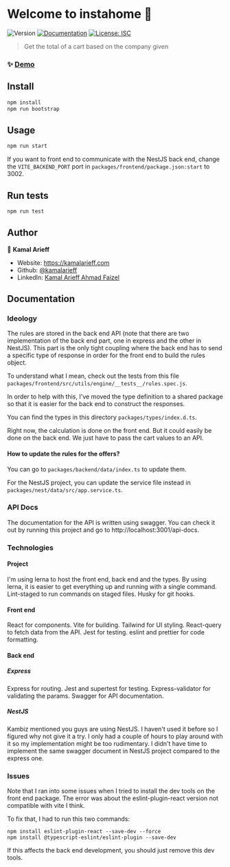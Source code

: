 # Welcome to instahome 👋
![Version](https://img.shields.io/badge/version-1.0.0-blue.svg?cacheSeconds=2592000)
[![Documentation](https://img.shields.io/badge/documentation-yes-brightgreen.svg)](http://localhost:3001/api-docs)
[![License: ISC](https://img.shields.io/badge/License-ISC-yellow.svg)](#)

> Get the total of a cart based on the company given

### ✨ [Demo](http://localhost:3000)

## Install

```sh
npm install
npm run bootstrap
```

## Usage

```sh
npm run start
```

If you want to front end to communicate with the NestJS back end, change the `VITE_BACKEND_PORT` port in `packages/frontend/package.json:start` to 3002.

## Run tests

```sh
npm run test
```

## Author

👤 **Kamal Arieff**

* Website: https://kamalarieff.com
* Github: [@kamalarieff](https://github.com/kamalarieff)
* LinkedIn: [Kamal Arieff Ahmad Faizel](https://www.linkedin.com/in/kamal-arieff-ahmad-faizel-058b0a79/)

## Documentation

### Ideology

The rules are stored in the back end API (note that there are two implementation of the back end part, one in express and the other in NestJS). This part is the only tight coupling where the back end has to send a specific type of response in order for the front end to build the rules object.

To understand what I mean, check out the tests from this file `packages/frontend/src/utils/engine/__tests__/rules.spec.js`.

In order to help with this, I've moved the type definition to a shared package so that it is easier for the back end to construct the responses. 

You can find the types in this directory `packages/types/index.d.ts`.

Right now, the calculation is done on the front end. But it could easily be done on the back end. We just have to pass the cart values to an API.

#### How to update the rules for the offers?

You can go to `packages/backend/data/index.ts` to update them.

For the NestJS project, you can update the service file instead in `packages/nest/data/src/app.service.ts`.

### API Docs

The documentation for the API is written using swagger. You can check it out by running this project and go to http://localhost:3001/api-docs.

### Technologies

#### Project

I'm using lerna to host the front end, back end and the types. By using lerna, it is easier to get everything up and running with a single command. Lint-staged to run commands on staged files. Husky for git hooks.

#### Front end

React for components. Vite for building. Tailwind for UI styling. React-query to fetch data from the API. Jest for testing. eslint and prettier for code formatting.

#### Back end

##### Express

Express for routing. Jest and supertest for testing. Express-validator for validating the params. Swagger for API documentation. 

##### NestJS

Kambiz mentioned you guys are using NestJS. I haven't used it before so I figured why not give it a try. I only had a couple of hours to play around with it so my implementation might be too rudimentary. I didn't have time to implement the same swagger document in NestJS project compared to the express one. 

### Issues

Note that I ran into some issues when I tried to install the dev tools on the front end package. The error was about the eslint-plugin-react version not compatible with vite I think.

To fix that, I had to run this two commands:

```
npm install eslint-plugin-react --save-dev --force
npm install @typescript-eslint/eslint-plugin --save-dev
```

If this affects the back end development, you should just remove this dev tools.
